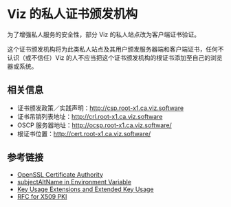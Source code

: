 # Viz 的私人证书颁发机构

为了增强私人服务的安全性，部分 Viz 的私人站点改为客户端证书验证。

这个证书颁发机构将为此类私人站点及其用户颁发服务器端和客户端证书，任何不认识（或不信任）Viz 的人不应当把这个证书颁发机构的根证书添加至自己的浏览器或系统。

## 相关信息

* 证书颁发政策／实践声明：http://csp.root-x1.ca.viz.software
* 证书吊销列表地址：http://crl.root-x1.ca.viz.software
* OSCP 服务器地址：http://ocsp.root-x1.ca.viz.software/
* 根证书位置：http://cert.root-x1.ca.viz.software/

## 参考链接

* [OpenSSL Certificate Authority][1]
* [subjectAltName in Environment Variable][2]
* [Key Usage Extensions and Extended Key Usage][3]
* [RFC for X509 PKI][4]

[1]: https://jamielinux.com/docs/openssl-certificate-authority/
[2]: http://security.stackexchange.com/questions/74345/provide-subjectaltname-to-openssl-directly-on-command-line
[3]: https://www.ibm.com/support/knowledgecenter/SSKTMJ_8.0.1/com.ibm.help.domino.admin.doc/DOC/H_KEY_USAGE_EXTENSIONS_FOR_INTERNET_CERTIFICATES_1521_OVER.html
[4]: https://tools.ietf.org/html/rfc5280
